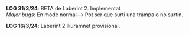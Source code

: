 **LOG 31/3/24**: BETA de Laberint 2.           Implementat   
           *Major bugs*: En mode normal--> Pot ser que surti una trampa o no surtin. 

**LOG 16/3/24**: Laberint 2 lliuramnet provisional.
